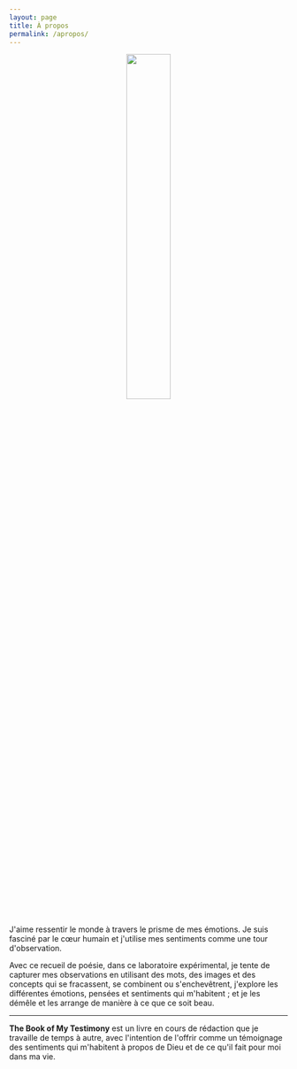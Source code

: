 ```yaml
---
layout: page
title: À propos
permalink: /apropos/
---
```


<center>
	<img src="{{site.baseurl}}/assets/transparent.png" width="40%">
</center>

J'aime ressentir le monde à travers le prisme de mes émotions. Je suis fasciné par le cœur humain et j'utilise mes sentiments comme une tour d'observation.

Avec ce recueil de poésie, dans ce laboratoire expérimental, je tente de capturer mes observations en utilisant des mots, des images et des concepts qui se fracassent, se combinent ou s'enchevêtrent, j'explore les différentes émotions, pensées et sentiments qui m'habitent ; et je les démêle et les arrange de manière à ce que ce soit beau.

------

**The Book of My Testimony** est un livre en cours de rédaction que je travaille de temps à autre, avec l'intention de l'offrir comme un témoignage des sentiments qui m'habitent à propos de Dieu et de ce qu'il fait pour moi dans ma vie.
